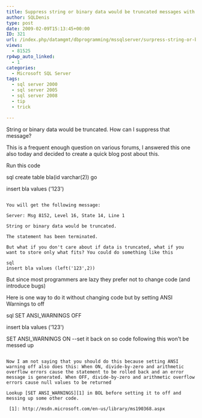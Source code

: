```yaml
---
title: Suppress string or binary data would be truncated messages with the ANSI WARNINGS setting
author: SQLDenis
type: post
date: 2009-02-09T15:13:45+00:00
ID: 321
url: /index.php/datamgmt/dbprogramming/mssqlserver/surpress-string-or-binary-data-would-be/
views:
  - 81525
rp4wp_auto_linked:
  - 1
categories:
  - Microsoft SQL Server
tags:
  - sql server 2000
  - sql server 2005
  - sql server 2008
  - tip
  - trick

---
```

String or binary data would be truncated. How can I suppress that message?

This is a frequent enough question on various forums, I answered this one also today and decided to create a quick blog post about this.

Run this code

sql
create table bla(id varchar(2))
go

insert bla values ('123')
```

You will get the following message:
  
Server: Msg 8152, Level 16, State 14, Line 1
  
String or binary data would be truncated.
  
The statement has been terminated.

But what if you don't care about if data is truncated, what if you want to store only what fits? You could do something like this

sql
insert bla values (left('123',2))
```

But since most programmers are lazy they prefer not to change code (and introduce bugs)

Here is one way to do it without changing code but by setting ANSI Warnings to off

sql
SET ANSI_WARNINGS  OFF

insert bla values ('123')

SET ANSI_WARNINGS  ON --set it back on so code following this won't be messed up
```

Now I am not saying that you should do this because setting ANSI warning off also does this: When ON, divide-by-zero and arithmetic overflow errors cause the statement to be rolled back and an error message is generated. When OFF, divide-by-zero and arithmetic overflow errors cause null values to be returned

Lookup [SET ANSI_WARNINGS][1] in BOL before setting it to off and messing up some other code.

 [1]: http://msdn.microsoft.com/en-us/library/ms190368.aspx
